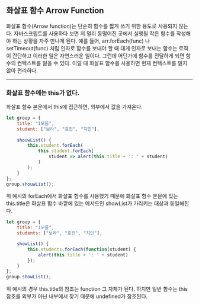 ## 화살표 함수 Arrow Function

화살표 함수(Arrow function)는 단순히 함수를 짧게 쓰기 위한 용도로 사용되지 않는다.
자바스크립트를 사용하다 보면 저 멀리 동떨어진 곳에서 실행될 작은 함수를 작성해야 하는 상황을
자주 만나게 된다.
예를 들어, arr.forEach(func) 나 setTimeout(func) 처럼 인자로 함수를 보내야 할 때
대게 인자로 보내는 함수는 로직이 간단하고 이러한 일은 자연스러운 일이다.
그런데 어딘가에 함수를 전달하게 되면 함수의 컨텍스트를 잃을 수 있다.
이럴 때 화살표 함수를 사용하면 현재 컨텍스트를 잃지 않아 편리하다.

-------------------------------------------------------------------------
### 화살표 함수에는 this가 없다.

화살표 함수 본문에서 this에 접근하면, 외부에서 값을 가져온다.

```javascript
let group = {
    title: "1모둠",
    student: ["보라", "호진", "지민"],
    
    shouwList() {
        this.student.forEach(
            this.student.forEach(
                student => alert(this.title + ': ' + student)
            )
        );
    }
};
group.shouwList();
```
위 예시의 forEach에서 화살표 함수를 사용했기 때문에 화살표 함수 본문에 있는
this.title은 화살표 함수 바깥에 있는 메서드인 showList가 가리키는 대상과 동일해진다.

```javascript
let group = {
    title: "1모둠",
    students: ["보라", "호진", "지민"],

    showList() {
        this.students.forEach(function(student) {
            alert(this.title + ': ' + student)
        });
    }
};
group.showList();
```
위 예시의 경우 this.title의 참조는 function 그 자체가 된다. 하지만 일반 함수는
this 참조를 외부가 아닌 내부에서 찾기 때문에 undefined가 참조된다.

